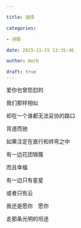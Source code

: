```yaml
---

title: 选择

categories:

- 诗歌

date: 2015-11-15 13:35:46

author: Herb

draft: true
---
```


爱你也曾怨怼的

我们那样相似

却在一个谁都无法妥协的路口

背道而驰



如果注定在直行和转弯之中

有一边花团锦簇

而且幸福

有一边只有星星

或者只有云



我还是愿你　愿你

走那条光明的坦途